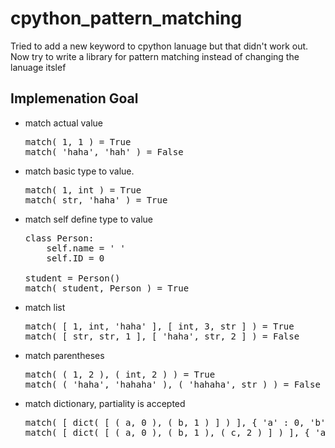 # cpython_pattern_matching

Tried to add a new keyword to cpython lanuage but that didn't work out. Now try to write a library for pattern matching instead of changing the lanuage itslef

## Implemenation Goal
* match actual value
  <pre>
  match( 1, 1 ) = True
  match( 'haha', 'hah' ) = False
  </pre>
* match basic type to value. <br />
  <pre>
  match( 1, int ) = True
  match( str, 'haha' ) = True
  </pre>
* match self define type to value<br />
  <pre>
  class Person:
      self.name = ' '
      self.ID = 0
      
  student = Person()
  match( student, Person ) = True
  </pre>
* match list
  <pre>
  match( [ 1, int, 'haha' ], [ int, 3, str ] ) = True
  match( [ str, str, 1 ], [ 'haha', str, 2 ] ) = False
  </pre>
* match parentheses
  <pre>
  match( ( 1, 2 ), ( int, 2 ) ) = True
  match( ( 'haha', 'hahaha' ), ( 'hahaha', str ) ) = False
  </pre>
* match dictionary, partiality is accepted
  <pre>
  match( [ dict( [ ( a, 0 ), ( b, 1 ) ] ) ], { 'a' : 0, 'b' : 1, 'c' : 2 } ) = True
  match( [ dict( [ ( a, 0 ), ( b, 1 ), ( c, 2 ) ] ) ], { 'a' : 0, 'b' : 1} ]) = False
  </pre>
